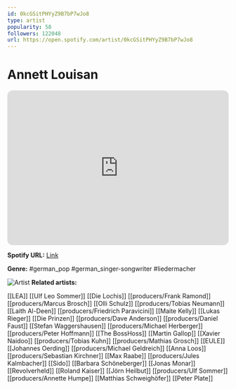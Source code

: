 ```yaml
---
id: 0kcGSitPHYyZ9B7bP7wJo8
type: artist
popularity: 58
followers: 122048
url: https://open.spotify.com/artist/0kcGSitPHYyZ9B7bP7wJo8
---
```

# Annett Louisan

<iframe style="border-radius:12px" src="https://open.spotify.com/embed/artist/0kcGSitPHYyZ9B7bP7wJo8" width="100%" height="352" frameBorder="0" allowfullscreen="" allow="autoplay; clipboard-write; encrypted-media; fullscreen; picture-in-picture" loading="lazy"></iframe>

**Spotify URL:** [Link](https://open.spotify.com/artist/0kcGSitPHYyZ9B7bP7wJo8)

**Genre:**  #german_pop #german_singer-songwriter #liedermacher

![Artist](https://i.scdn.co/image/ab6761610000e5ebe7b4841500fea13f3f89a4b2)
**Related artists:**

[[LEA]]
[[Ulf Leo Sommer]]
[[Die Lochis]]
[[producers/Frank Ramond]]
[[producers/Marcus Brosch]]
[[Olli Schulz]]
[[producers/Tobias Neumann]]
[[Laith Al-Deen]]
[[producers/Friedrich Paravicini]]
[[Maite Kelly]]
[[Lukas Rieger]]
[[Die Prinzen]]
[[producers/Dave Anderson]]
[[producers/Daniel Faust]]
[[Stefan Waggershausen]]
[[producers/Michael Herberger]]
[[producers/Peter Hoffmann]]
[[The BossHoss]]
[[Martin Gallop]]
[[Xavier Naidoo]]
[[producers/Tobias Kuhn]]
[[producers/Mathias Grosch]]
[[EULE]]
[[Johannes Oerding]]
[[producers/Michael Geldreich]]
[[Anna Loos]]
[[producers/Sebastian Kirchner]]
[[Max Raabe]]
[[producers/Jules Kalmbacher]]
[[Sido]]
[[Barbara Schöneberger]]
[[Jonas Monar]]
[[Revolverheld]]
[[Roland Kaiser]]
[[Jörn Heilbut]]
[[producers/Ulf Sommer]]
[[producers/Annette Humpe]]
[[Matthias Schweighöfer]]
[[Peter Plate]]
